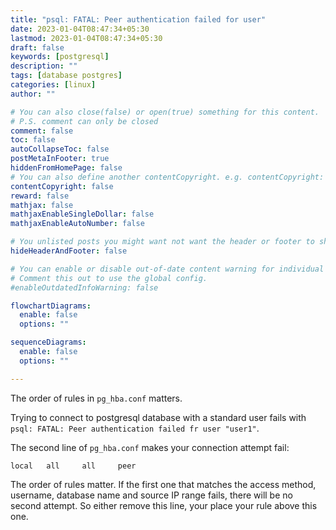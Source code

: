 ```yaml
---
title: "psql: FATAL: Peer authentication failed for user"
date: 2023-01-04T08:47:34+05:30
lastmod: 2023-01-04T08:47:34+05:30
draft: false
keywords: [postgresql]
description: ""
tags: [database postgres]
categories: [linux]
author: ""

# You can also close(false) or open(true) something for this content.
# P.S. comment can only be closed
comment: false
toc: false
autoCollapseToc: false
postMetaInFooter: true
hiddenFromHomePage: false
# You can also define another contentCopyright. e.g. contentCopyright: "This is another copyright."
contentCopyright: false
reward: false
mathjax: false
mathjaxEnableSingleDollar: false
mathjaxEnableAutoNumber: false

# You unlisted posts you might want not want the header or footer to show
hideHeaderAndFooter: false

# You can enable or disable out-of-date content warning for individual post.
# Comment this out to use the global config.
#enableOutdatedInfoWarning: false

flowchartDiagrams:
  enable: false
  options: ""

sequenceDiagrams: 
  enable: false
  options: ""

---
```

The order of rules in `pg_hba.conf` matters.
<!--more-->

Trying to connect to postgresql database with a standard user fails with `psql: FATAL: Peer authentication failed fr user "user1"`.

The second line of `pg_hba.conf` makes your connection attempt fail:
```
local   all     all     peer
```

The order of rules matter. If the first one that matches the access method, username, database name and source IP range fails, there will be no second attempt. So either remove this line, your place your rule above this one.
